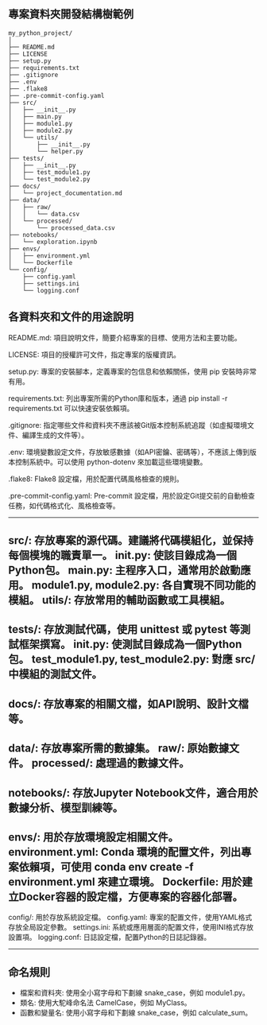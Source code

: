 ## 專案資料夾開發結構樹範例
```
my_python_project/
│
├── README.md
├── LICENSE
├── setup.py
├── requirements.txt
├── .gitignore
├── .env
├── .flake8
├── .pre-commit-config.yaml
├── src/
│   ├── __init__.py
│   ├── main.py
│   ├── module1.py
│   ├── module2.py
│   └── utils/
│       ├── __init__.py
│       └── helper.py
├── tests/
│   ├── __init__.py
│   ├── test_module1.py
│   └── test_module2.py
├── docs/
│   └── project_documentation.md
├── data/
│   ├── raw/
│   │   └── data.csv
│   └── processed/
│       └── processed_data.csv
├── notebooks/
│   └── exploration.ipynb
├── envs/
│   ├── environment.yml
│   └── Dockerfile
└── config/
    ├── config.yaml
    ├── settings.ini
    └── logging.conf
```


## 各資料夾和文件的用途說明
README.md: 項目說明文件，簡要介紹專案的目標、使用方法和主要功能。

LICENSE: 項目的授權許可文件，指定專案的版權資訊。

setup.py: 專案的安裝腳本，定義專案的包信息和依賴關係，使用 pip 安裝時非常有用。

requirements.txt: 列出專案所需的Python庫和版本，通過 pip install -r requirements.txt 可以快速安裝依賴項。

.gitignore: 指定哪些文件和資料夾不應該被Git版本控制系統追蹤（如虛擬環境文件、編譯生成的文件等）。

.env: 環境變數設定文件，存放敏感數據（如API密鑰、密碼等），不應該上傳到版本控制系統中。可以使用 python-dotenv 來加載這些環境變數。

.flake8: Flake8 設定檔，用於配置代碼風格檢查的規則。

.pre-commit-config.yaml: Pre-commit 設定檔，用於設定Git提交前的自動檢查任務，如代碼格式化、風格檢查等。

--------------------------------------------------------------------------------------------------------------
src/: 存放專案的源代碼。建議將代碼模組化，並保持每個模塊的職責單一。
    __init__.py: 使該目錄成為一個Python包。
    main.py: 主程序入口，通常用於啟動應用。
    module1.py, module2.py: 各自實現不同功能的模組。
        utils/: 存放常用的輔助函數或工具模組。
--------------------------------------------------------------------------------------------------------------
tests/: 存放測試代碼，使用 unittest 或 pytest 等測試框架撰寫。
    __init__.py: 使測試目錄成為一個Python包。
    test_module1.py, test_module2.py: 對應 src/ 中模組的測試文件。
--------------------------------------------------------------------------------------------------------------
docs/: 存放專案的相關文檔，如API說明、設計文檔等。
--------------------------------------------------------------------------------------------------------------
data/: 存放專案所需的數據集。
    raw/: 原始數據文件。
    processed/: 處理過的數據文件。
--------------------------------------------------------------------------------------------------------------
notebooks/: 存放Jupyter Notebook文件，適合用於數據分析、模型訓練等。
--------------------------------------------------------------------------------------------------------------
envs/: 用於存放環境設定相關文件。
    environment.yml: Conda 環境的配置文件，列出專案依賴項，可使用 conda env create -f environment.yml 來建立環境。
    Dockerfile: 用於建立Docker容器的設定檔，方便專案的容器化部署。
--------------------------------------------------------------------------------------------------------------
config/: 用於存放系統設定檔。
    config.yaml: 專案的配置文件，使用YAML格式存放全局設定參數。
    settings.ini: 系統或應用層面的配置文件，使用INI格式存放設置項。
    logging.conf: 日誌設定檔，配置Python的日誌記錄器。

--------------------------------------------------------------------------------------------------------------
## 命名規則
- 檔案和資料夾: 使用全小寫字母和下劃線 snake_case，例如 module1.py。
- 類名: 使用大駝峰命名法 CamelCase，例如 MyClass。
- 函數和變量名: 使用小寫字母和下劃線 snake_case，例如 calculate_sum。

